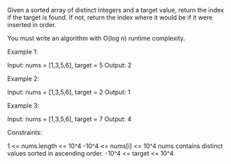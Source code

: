 Given a sorted array of distinct integers and a target value, return the
index if the target is found. If not, return the index where it would be if
it were inserted in order.

You must write an algorithm with O(log n) runtime complexity.


Example 1:


Input: nums = [1,3,5,6], target = 5
Output: 2


Example 2:


Input: nums = [1,3,5,6], target = 2
Output: 1


Example 3:


Input: nums = [1,3,5,6], target = 7
Output: 4



Constraints:


1 <= nums.length <= 10^4
-10^4 <= nums[i] <= 10^4
nums contains distinct values sorted in ascending order.
-10^4 <= target <= 10^4




